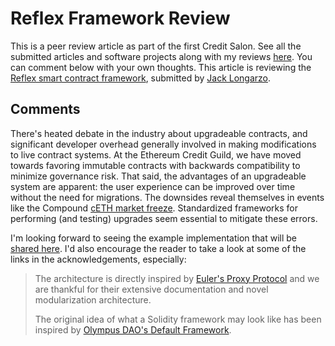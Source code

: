 # Reflex Framework Review

This is a peer review article as part of the first Credit Salon. See all the submitted articles and software projects along with my reviews [here](https://onetruekirk.github.io/). You can comment below with your own thoughts. This article is reviewing the [Reflex smart contract framework](https://github.com/Chromaxyz/reflex), submitted by [Jack Longarzo](https://twitter.com/JackLongarzo).

## Comments

There's heated debate in the industry about upgradeable contracts, and significant developer overhead generally involved in making modifications to live contract systems. At the Ethereum Credit Guild, we have moved towards favoring immutable contracts with backwards compatibility to minimize governance risk. That said, the advantages of an upgradeable system are apparent: the user experience can be improved over time without the need for migrations. The downsides reveal themselves in events like the Compound [cETH market freeze](https://thedefiant.io/compound-ceth-frozen). Standardized frameworks for performing (and testing) upgrades seem essential to mitigate these errors.

I'm looking forward to seeing the example implementation that will be [shared here](https://github.com/chromaxyz/reflex-template). I'd also encourage the reader to take a look at some of the links in the acknowledgements, especially:

>The architecture is directly inspired by [Euler's Proxy Protocol](https://docs.euler.finance/developers/proxy-protocol) and we are thankful for their extensive documentation and novel modularization architecture.
>
>The original idea of what a Solidity framework may look like has been inspired by [Olympus DAO's Default Framework](https://github.com/fullyallocated/Default).

<script src="https://utteranc.es/client.js"
        repo="OneTrueKirk/onetruekirk.github.io"
        issue-term="pathname"
        label="comment"
        theme="github-light"
        crossorigin="anonymous"
        async>
</script>